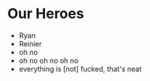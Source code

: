 Our Heroes
==========
* Ryan
* Reinier
* oh no
* oh no oh no oh no
* everything is [not] fucked, that's neat
